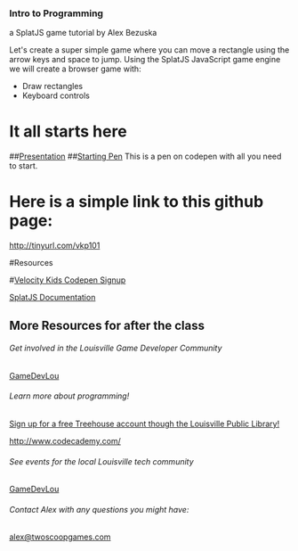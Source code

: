 ### Intro to Programming
a SplatJS game tutorial by Alex Bezuska

Let's create a super simple game where you can move a rectangle using the arrow keys and space to jump. Using the SplatJS JavaScript game engine we will create a browser game with:

- Draw rectangles
- Keyboard controls

# It all starts here
##[Presentation](https://docs.google.com/presentation/d/1eS4As5Sl9DVZ5CtjA8TQ0zNyUhpFeWrgFy6e1QR3hnU/edit?usp=sharing)
##[Starting Pen](http://tinyurl.com/splatformer)
This is a pen on codepen with all you need to start.

# Here is a simple link to this github page:

http://tinyurl.com/vkp101


#Resources

#[Velocity Kids Codepen Signup](https://docs.google.com/forms/d/1PLbxnpzasREP0YvWKkCPQcf-4G1P_VUwmxE0YB9Vk-E/viewform)


[SplatJS Documentation](http://splatjs.github.io/)



## More Resources for after the class


###### Get involved in the Louisville Game Developer Community
[GameDevLou](http://www.gamedevlou.org)



###### Learn more about programming!
[Sign up for a free Treehouse account though the Louisville Public Library!](http://www.lfpl.org/treehouse/)

http://www.codecademy.com/

###### See events for the local Louisville tech community
[GameDevLou](http://www.louisville.io)

###### Contact Alex with any questions you might have:
[alex@twoscoopgames.com](mailto:alex@twoscoopgames.com)
